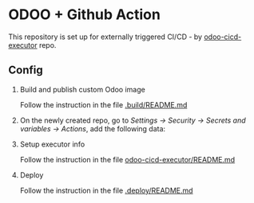 
# ODOO + Github Action

This repository is set up for  externally triggered CI/CD - by [odoo-cicd-executor](https://github.com/xmars4/odoo-cicd-executor) repo.

## Config

1. Build and publish custom Odoo image

    Follow the instruction in the file [.build/README.md](.build/README.md)

1. On the newly created repo, go to *Settings -> Security -> Secrets and variables -> Actions*, add the following data:

1. Setup executor info

    Follow the instruction in the file [odoo-cicd-executor/README.md](https://github.com/xmars4/odoo-cicd-executor/blob/production/README.md)

1. Deploy

    Follow the instruction in the file [.deploy/README.md](.deploy/README.md)
